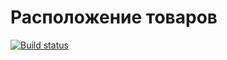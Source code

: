 #  Расположение товаров

[![Build status](https://ci.appveyor.com/api/projects/status/oey9n6jxqpuqir25?svg=true)](https://ci.appveyor.com/project/Elena-diploma/ra-2-2-component-state)

